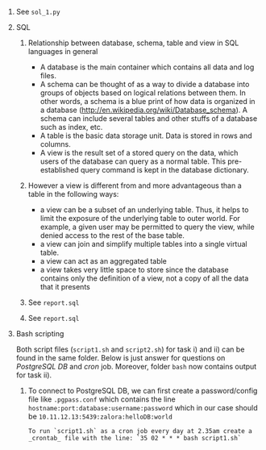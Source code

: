 1. See `sol_1.py`
2. SQL
	1. Relationship between database, schema, table and view in SQL	languages in general
		+ A database is  the main container which contains all data and log files.
		+ A schema can be thought of as a way to divide a database into groups of objects based on logical relations between them. In other words, a schema is a blue print of how data is organized in a database (http://en.wikipedia.org/wiki/Database_schema). 
			A schema can include several tables and other stuffs of a database such as index, etc.
		+ A table is the basic data storage unit. Data is stored in rows and columns.
		+ A view is the result set of a stored query on the data,  which users of the database can query as a normal table. 			This pre-established query command is kept in the database dictionary.
	2. However a view is different from and more advantageous than a table in the following ways:
		+ a view can be a subset of an underlying table. Thus, it helps to limit the exposure of the underlying table to 					outer world. For example,  a given user may be permitted to query the view, while denied access to the rest of the 			base table.
		+ a view can join and simplify multiple tables into a single virtual table.
		+ a view can act as an aggregated table
		+ a view takes very little space to store since the database contains only the definition of a view, not a copy of 				all the data that it presents

	3. See `report.sql`
	4. See `report.sql`
3.  Bash scripting

	Both script files (`script1.sh` and `script2.sh`) for task i) and ii) can be found in the same folder. Below is just 		answer for questions on _PostgreSQL DB_ and _cron_ job. Moreover, folder `bash` now contains output for task ii).

	1. 	To connect to PostgreSQL DB, we can first create a password/config file like `.pgpass.conf` which contains the 					line
			`hostname:port:database:username:password`
			which in our case should be
			`10.11.12.13:5439:zalora:helloDB:world`

			To run `script1.sh` as a cron job every day at 2.35am create a _crontab_ file with the line: `35 02 * * * bash script1.sh`





